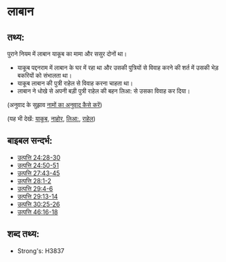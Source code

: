 # लाबान #

## तथ्य: ##

पुराने नियम में लाबान याकूब का मामा और ससुर दोनों था। 

* याकूब पद्दनराम में लाबान के घर में रहा था और उसकी पुत्रियों से विवाह करने की शर्त में उसकी भेड़ बकरियों को संभालता था।
* याकूब लाबान की पुत्री राहेल से विवाह करना चाहता था।
* लाबान ने धोखे से अपनी बड़ी पुत्री राहेल की बहन लिआ: से उसका विवाह कर दिया।

(अनुवाद के सुझाव [नामों का अनुवाद कैसे करें](rc://en/ta/man/translate/translate-names))

(यह भी देखें: [याकूब](../names/jacob.md), [नाहोर](../names/nahor.md), [लिआ:](../names/leah.md), [राहेल](../names/rachel.md))

## बाइबल सन्दर्भ: ##

* [उत्पत्ति 24:28-30](rc://en/tn/help/gen/24/28)
* [उत्पत्ति 24:50-51](rc://en/tn/help/gen/24/50)
* [उत्पत्ति 27:43-45](rc://en/tn/help/gen/27/43)
* [उत्पत्ति 28:1-2](rc://en/tn/help/gen/28/01)
* [उत्पत्ति 29:4-6](rc://en/tn/help/gen/29/04)
* [उत्पत्ति 29:13-14](rc://en/tn/help/gen/29/13)
* [उत्पत्ति 30:25-26](rc://en/tn/help/gen/30/25)
* [उत्पत्ति 46:16-18](rc://en/tn/help/gen/46/16)

## शब्द तथ्य: ##

* Strong's: H3837
